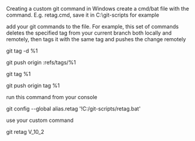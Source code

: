Creating a custom git command in Windows
create a cmd/bat file with the command. E.g. retag.cmd, save it in C:\git-scripts for example

add your git commands to the file. For example, this set of commands deletes the specified tag from your current branch both locally and remotely, then tags it with the same tag and pushes the change remotely

git tag -d %1

git push origin :refs/tags/%1

git tag %1

git push origin tag %1

run this command from your console

git config --global alias.retag '!C:/git-scripts/retag.bat'

use your custom command

git retag V_10_2